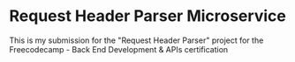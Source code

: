 # Request Header Parser Microservice
<!-- 
This is the boilerplate for the Request Header Parser Microservice project. Instructions for building your project can be found at https://www.freecodecamp.org/learn/apis-and-microservices/apis-and-microservices-projects/request-header-parser-microservice -->
This is my submission for the "Request Header Parser" project for the Freecodecamp - Back End Development & APIs certification